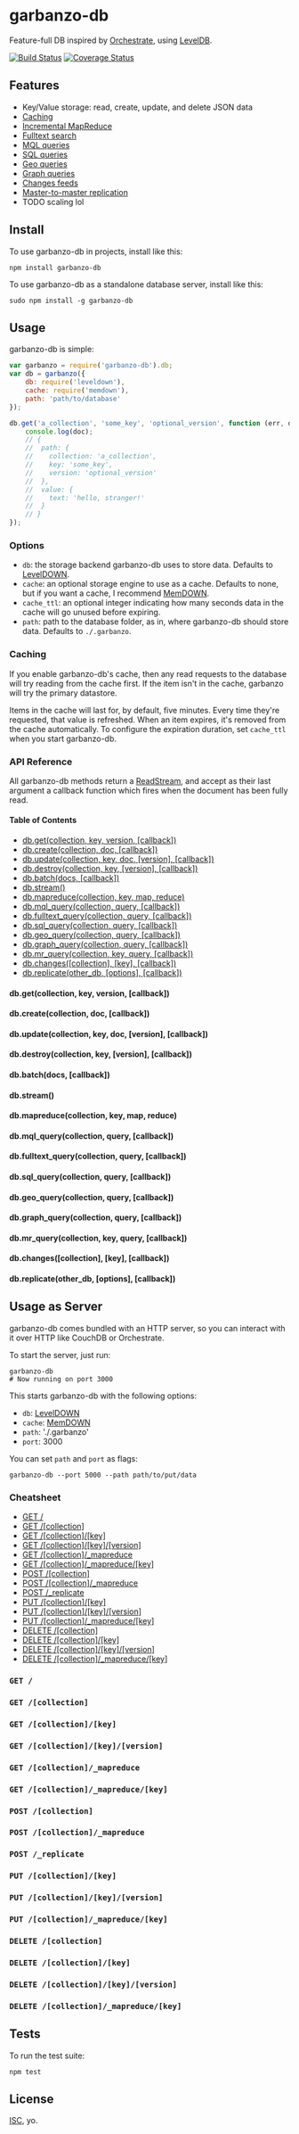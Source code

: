 # garbanzo-db

Feature-full DB inspired by [Orchestrate](http://orchestrate.io/), using [LevelDB](https://code.google.com/p/leveldb/).

[![Build Status](https://travis-ci.org/garbados/garbanzo-db.svg)](https://travis-ci.org/garbados/garbanzo-db)
[![Coverage Status](https://img.shields.io/coveralls/garbados/garbanzo-db.svg)](https://coveralls.io/r/garbados/garbanzo-db)

## Features

* Key/Value storage: read, create, update, and delete JSON data
* [Caching](#caching)
* [Incremental MapReduce](#dbmapreducecollection-key-map-reduce)
* [Fulltext search](#dbfulltext_querycollection-query-callback)
* [MQL queries](#dbmql_querycollection-query-callback)
* [SQL queries](#dbsql_querycollection-query-callback)
* [Geo queries](#dbgeo_querycollection-query-callback)
* [Graph queries](#dbchangescollection-key-callback)
* [Changes feeds](#dbchangescollection-key-callback)
* [Master-to-master replication](#dbreplicateother_db-options-callback)
* TODO scaling lol

## Install

To use garbanzo-db in projects, install like this:

    npm install garbanzo-db

To use garbanzo-db as a standalone database server, install like this:

    sudo npm install -g garbanzo-db

## Usage

garbanzo-db is simple:

``` javascript
var garbanzo = require('garbanzo-db').db;
var db = garbanzo({
    db: require('leveldown'),
    cache: require('memdown'),
    path: 'path/to/database'
});

db.get('a_collection', 'some_key', 'optional_version', function (err, doc) {
    console.log(doc);
    // {
    //  path: {
    //    collection: 'a_collection',
    //    key: 'some_key',
    //    version: 'optional_version'
    //  },
    //  value: {
    //    text: 'hello, stranger!'
    //  }
    // }
});
```

### Options

* `db`: the storage backend garbanzo-db uses to store data. Defaults to [LevelDOWN][].
* `cache`: an optional storage engine to use as a cache. Defaults to none, but if you want a cache, I recommend [MemDOWN][].
* `cache_ttl`: an optional integer indicating how many seconds data in the cache will go unused before expiring.
* `path`: path to the database folder, as in, where garbanzo-db should store data. Defaults to `./.garbanzo`.

### Caching

If you enable garbanzo-db's cache, then any read requests to the database will try reading from the cache first. If the item isn't in the cache, garbanzo will try the primary datastore.

Items in the cache will last for, by default, five minutes. Every time they're requested, that value is refreshed. When an item expires, it's removed from the cache automatically. To configure the expiration duration, set `cache_ttl` when you start garbanzo-db.

### API Reference

All garbanzo-db methods return a [ReadStream](http://nodejs.org/api/stream.html#stream_class_stream_readable), and accept as their last argument a callback function which fires when the document has been fully read.

#### Table of Contents

* [db.get(collection, key, version, [callback])](#dbgetcollection-key-version-callback)
* [db.create(collection, doc, [callback])](#dbcreatecollection-doc-callback)
* [db.update(collection, key, doc, [version], [callback])](#dbupdatecollection-key-doc-version-callback)
* [db.destroy(collection, key, [version], [callback])](#dbdestroycollection-key-version-callback)
* [db.batch(docs, [callback])](#dbbatchdocs-callback)
* [db.stream()](#dbstream)
* [db.mapreduce(collection, key, map, reduce)](#dbmapreducecollection-key-map-reduce)
* [db.mql_query(collection, query, [callback])](#dbmql_querycollection-query-callback)
* [db.fulltext_query(collection, query, [callback])](#dbfulltext_querycollection-query-callback)
* [db.sql_query(collection, query, [callback])](#dbsql_querycollection-query-callback)
* [db.geo_query(collection, query, [callback])](#dbgeo_querycollection-query-callback)
* [db.graph_query(collection, query, [callback])](#dbgraph_querycollection-query-callback)
* [db.mr_query(collection, key, query, [callback])](#dbmr_querycollection-query-callback)
* [db.changes([collection], [key], [callback])](#dbchangescollection-key-callback)
* [db.replicate(other_db, [options], [callback])](#dbreplicateother_db-options-callback)

#### db.get(collection, key, version, [callback])

#### db.create(collection, doc, [callback])

#### db.update(collection, key, doc, [version], [callback])

#### db.destroy(collection, key, [version], [callback])

#### db.batch(docs, [callback])

#### db.stream()

#### db.mapreduce(collection, key, map, reduce)

#### db.mql_query(collection, query, [callback])

#### db.fulltext_query(collection, query, [callback])

#### db.sql_query(collection, query, [callback])

#### db.geo_query(collection, query, [callback])

#### db.graph_query(collection, query, [callback])

#### db.mr_query(collection, key, query, [callback])

#### db.changes([collection], [key], [callback])

#### db.replicate(other_db, [options], [callback])

## Usage as Server

garbanzo-db comes bundled with an HTTP server, so you can interact with it over HTTP like CouchDB or Orchestrate.

To start the server, just run:

    garbanzo-db
    # Now running on port 3000

This starts garbanzo-db with the following options:

* `db`: [LevelDOWN][]
* `cache`: [MemDOWN][]
* `path`: './.garbanzo'
* `port`: 3000

You can set `path` and `port` as flags:

    garbanzo-db --port 5000 --path path/to/put/data

### Cheatsheet

* [GET /](#get-)
* [GET /[collection]](#get-collection)
* [GET /[collection]/[key]](#get-collectionkey)
* [GET /[collection]/[key]/[version]](#get-collectionkeyversion)
* [GET /[collection]/_mapreduce](#get-collection_mapreduce)
* [GET /[collection]/_mapreduce/[key]](#get-collection_mapreducekey)
* [POST /[collection]](#post-collection)
* [POST /[collection]/_mapreduce](#post-collection_mapreduce)
* [POST /_replicate](#post-_replicate)
* [PUT /[collection]/[key]](#put-collectionkey)
* [PUT /[collection]/[key]/[version]](#put-collectionkeyversion)
* [PUT /[collection]/_mapreduce/[key]](#put-collection_mapreducekey)
* [DELETE /[collection]](#delete-collection)
* [DELETE /[collection]/[key]](#delete-collectionkey)
* [DELETE /[collection]/[key]/[version]](#delete-collectionkeyversion)
* [DELETE /[collection]/_mapreduce/[key]](#delete-collection_mapreducekey)

### `GET /`

### `GET /[collection]`

### `GET /[collection]/[key]`

### `GET /[collection]/[key]/[version]`

### `GET /[collection]/_mapreduce`

### `GET /[collection]/_mapreduce/[key]`

### `POST /[collection]`

### `POST /[collection]/_mapreduce`

### `POST /_replicate`

### `PUT /[collection]/[key]`

### `PUT /[collection]/[key]/[version]`

### `PUT /[collection]/_mapreduce/[key]`

### `DELETE /[collection]`

### `DELETE /[collection]/[key]`

### `DELETE /[collection]/[key]/[version]`

### `DELETE /[collection]/_mapreduce/[key]`

## Tests

To run the test suite:

    npm test

## License

[ISC](http://opensource.org/licenses/ISC), yo.

[LevelDOWN]: https://github.com/rvagg/node-leveldown/
[MemDOWN]: https://github.com/rvagg/memdown
